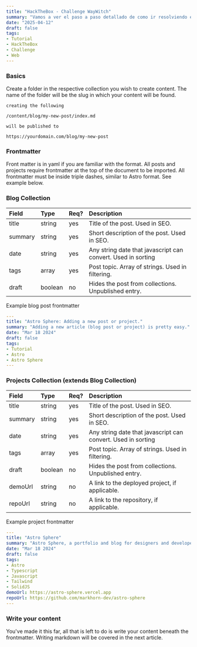 ```yaml
---
title: "HackTheBox - Challenge WayWitch"
summary: "Vamos a ver el paso a paso detallado de como ir resolviendo el challenge:"
date: "2025-04-12"
draft: false
tags:
- Tutorial
- HackTheBox
- Challenge
- Web
---
```

### Basics

Create a folder in the respective collection you wish to create content. The name of the folder will be the slug in which your content will be found.

```text
creating the following

/content/blog/my-new-post/index.md

will be published to

https://yourdomain.com/blog/my-new-post

```

### Frontmatter

Front matter is in yaml if you are familiar with the format. All posts and projects require frontmatter at the top of the document to be imported. All frontmatter must be inside triple dashes, similar to Astro format. See example below.

### Blog Collection

| Field   | Type    | Req? | Description                                                   |
| :------ | :------ | :--- | :------------------------------------------------------------ |
| title   | string  | yes  | Title of the post. Used in SEO.                               |
| summary | string  | yes  | Short description of the post. Used in SEO.                   |
| date    | string  | yes  | Any string date that javascript can convert. Used in sorting  |
| tags    | array   | yes  | Post topic. Array of strings. Used in filtering.              |
| draft   | boolean | no   | Hides the post from collections. Unpublished entry.           |

Example blog post frontmatter

```yaml
---
title: "Astro Sphere: Adding a new post or project."
summary: "Adding a new article (blog post or project) is pretty easy."
date: "Mar 18 2024"
draft: false
tags:
- Tutorial
- Astro
- Astro Sphere
---
```

### Projects Collection (extends Blog Collection)

| Field   | Type    | Req? | Description                                                   |
| :------ | :------ | :--- | :------------------------------------------------------------ |
| title   | string  | yes  | Title of the post. Used in SEO.                               |
| summary | string  | yes  | Short description of the post. Used in SEO.                   |
| date    | string  | yes  | Any string date that javascript can convert. Used in sorting  |
| tags    | array   | yes  | Post topic. Array of strings. Used in filtering.              |
| draft   | boolean | no   | Hides the post from collections. Unpublished entry.           |
| demoUrl | string  | no   | A link to the deployed project, if applicable.                |
| repoUrl | string  | no   | A link to the repository, if applicable.                      |

Example project frontmatter

```yaml
---
title: "Astro Sphere"
summary: "Astro Sphere, a portfolio and blog for designers and developers."
date: "Mar 18 2024"
draft: false
tags:
- Astro
- Typescript
- Javascript
- Tailwind
- SolidJS
demoUrl: https://astro-sphere.vercel.app
repoUrl: https://github.com/markhorn-dev/astro-sphere
---
```

### Write your content
You've made it this far, all that is left to do is write your content beneath the frontmatter. Writing markdown will be covered in the next article.